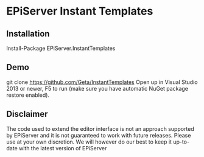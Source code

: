 # EPiServer Instant Templates

## Installation
Install-Package EPiServer.InstantTemplates

## Demo
git clone https://github.com/Geta/InstantTemplates
Open up in Visual Studio 2013 or newer, F5 to run (make sure you have automatic NuGet package restore enabled).

## Disclaimer
The code used to extend the editor interface is not an approach supported by EPiServer and it is not guaranteed to work with future releases. Please use at your own discretion. We will however do our best to keep it up-to-date with the latest version of EPiServer